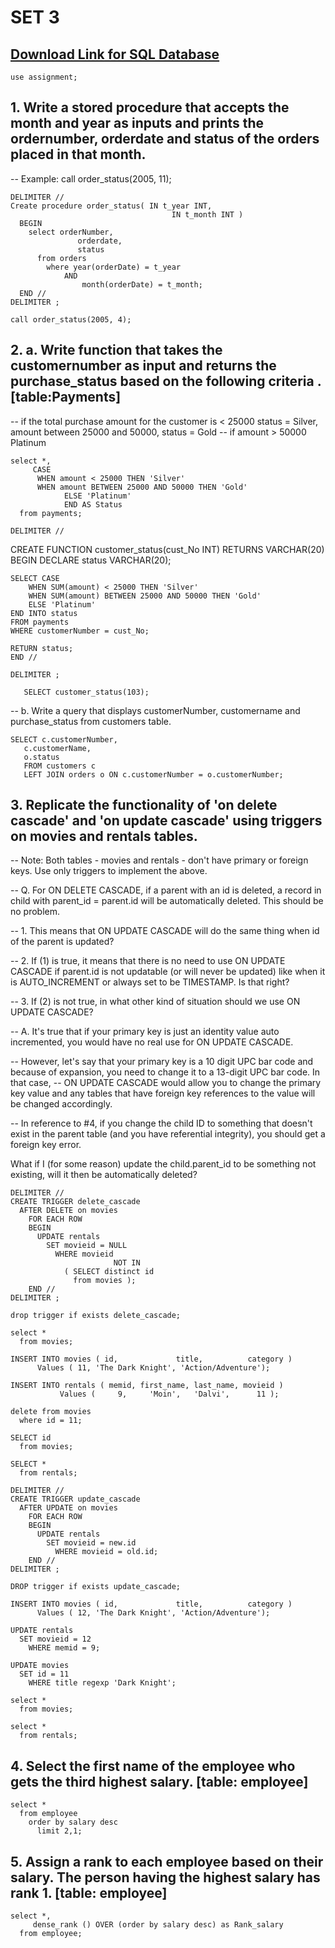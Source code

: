 # SET 3

## [Download Link for SQL Database](https://raw.githubusercontent.com/MoinDalvs/EXCELR_Data_Analyst_SQL_Assignment_Part1/main/ConsolidatedTables.sql)

    use assignment;

## 1. Write a stored procedure that accepts the month and year as inputs and prints the ordernumber, orderdate and status of the orders placed in that month. 

-- Example:  call order_status(2005, 11);
             
    DELIMITER //
    Create procedure order_status( IN t_year INT,
                                        IN t_month INT )
      BEGIN 
        select orderNumber,
                   orderdate,
                   status
          from orders
            where year(orderDate) = t_year
                AND
                    month(orderDate) = t_month;
      END //
    DELIMITER ;

    call order_status(2005, 4);

## 2. a. Write function that takes the customernumber as input and returns the purchase_status based on the following criteria . [table:Payments]

-- if the total purchase amount for the customer is < 25000 status = Silver, amount between 25000 and 50000, status = Gold
-- if amount > 50000 Platinum

    select *,
         CASE
          WHEN amount < 25000 THEN 'Silver'
          WHEN amount BETWEEN 25000 AND 50000 THEN 'Gold'
                ELSE 'Platinum'
                END AS Status
      from payments;

    DELIMITER //

CREATE FUNCTION customer_status(cust_No INT) RETURNS VARCHAR(20)
BEGIN
    DECLARE status VARCHAR(20);

    SELECT CASE
        WHEN SUM(amount) < 25000 THEN 'Silver'
        WHEN SUM(amount) BETWEEN 25000 AND 50000 THEN 'Gold'
        ELSE 'Platinum'
    END INTO status
    FROM payments
    WHERE customerNumber = cust_No;

    RETURN status;
    END //

    DELIMITER ;

       SELECT customer_status(103);


-- b. Write a query that displays customerNumber, customername and purchase_status from customers table.

    SELECT c.customerNumber,
       c.customerName,
       o.status 
       FROM customers c
       LEFT JOIN orders o ON c.customerNumber = o.customerNumber;


## 3. Replicate the functionality of 'on delete cascade' and 'on update cascade' using triggers on movies and rentals tables.
-- Note: Both tables - movies and rentals - don't have primary or foreign keys. Use only triggers to implement the above.

-- Q. For ON DELETE CASCADE, if a parent with an id is deleted, a record in child with parent_id = parent.id will be automatically deleted. This should be no problem.

-- 1. This means that ON UPDATE CASCADE will do the same thing when id of the parent is updated?

-- 2. If (1) is true, it means that there is no need to use ON UPDATE CASCADE if parent.id is not updatable (or will never be updated) like when it is AUTO_INCREMENT or always set to be TIMESTAMP. Is that right?

-- 3. If (2) is not true, in what other kind of situation should we use ON UPDATE CASCADE?

-- A. It's true that if your primary key is just an identity value auto incremented, you would have no real use for ON UPDATE CASCADE.

-- However, let's say that your primary key is a 10 digit UPC bar code and because of expansion, you need to change it to a 13-digit UPC bar code. In that case, 
-- ON UPDATE CASCADE would allow you to change the primary key value and any tables that have foreign key references to the value will be changed accordingly.

-- In reference to #4, if you change the child ID to something that doesn't exist in the parent table (and you have referential integrity), you should get a foreign key error.

What if I (for some reason) update the child.parent_id to be something not existing, will it then be automatically deleted?

    DELIMITER //
    CREATE TRIGGER delete_cascade
      AFTER DELETE on movies
        FOR EACH ROW 
        BEGIN
          UPDATE rentals
            SET movieid = NULL
              WHERE movieid
                           NOT IN
                ( SELECT distinct id
                  from movies );
        END //
    DELIMITER ;

    drop trigger if exists delete_cascade;

    select *
      from movies;

    INSERT INTO movies ( id,             title,          category )
          Values ( 11, 'The Dark Knight', 'Action/Adventure');

    INSERT INTO rentals ( memid, first_name, last_name, movieid ) 
               Values (     9,     'Moin',   'Dalvi',      11 );

    delete from movies
      where id = 11;

    SELECT id
      from movies;

    SELECT *
      from rentals;

    DELIMITER //
    CREATE TRIGGER update_cascade
      AFTER UPDATE on movies
        FOR EACH ROW 
        BEGIN
          UPDATE rentals
            SET movieid = new.id
              WHERE movieid = old.id;
        END //
    DELIMITER ;

    DROP trigger if exists update_cascade;

    INSERT INTO movies ( id,             title,          category )
          Values ( 12, 'The Dark Knight', 'Action/Adventure'); 

    UPDATE rentals
      SET movieid = 12
        WHERE memid = 9;

    UPDATE movies
      SET id = 11
        WHERE title regexp 'Dark Knight';

    select *
      from movies;

    select *
      from rentals;

## 4. Select the first name of the employee who gets the third highest salary. [table: employee]

    select *
      from employee
        order by salary desc
          limit 2,1;

## 5. Assign a rank to each employee  based on their salary. The person having the highest salary has rank 1. [table: employee]

    select *,
         dense_rank () OVER (order by salary desc) as Rank_salary
      from employee;
